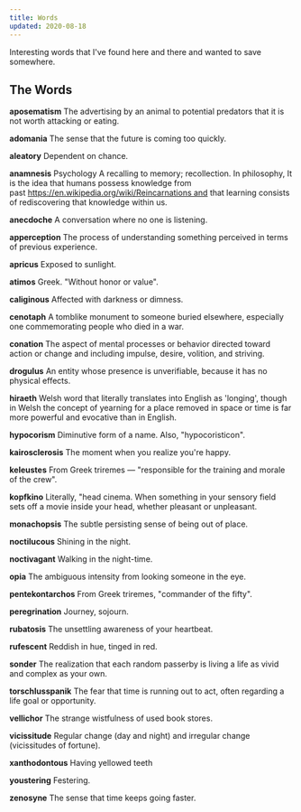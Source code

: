 ```yaml
---
title: Words
updated: 2020-08-18
---
```


Interesting words that I've found here and there and wanted to save somewhere.

## The Words

__aposematism__
The advertising by an animal to potential predators that it is not worth attacking or eating.

__adomania__
The sense that the future is coming too quickly.

__aleatory__
Dependent on chance.

__anamnesis__
Psychology A recalling to memory; recollection. In philosophy, It is the idea that humans possess knowledge from past https://en.wikipedia.org/wiki/Reincarnations and that learning consists of rediscovering that knowledge within us.

__anecdoche__
A conversation where no one is listening.

__apperception__
The process of understanding something perceived in terms of previous experience.

__apricus__
Exposed to sunlight.

__atimos__
Greek. "Without honor or value".

__caliginous__
Affected with darkness or dimness.

__cenotaph__
A tomblike monument to someone buried elsewhere, especially one commemorating people who died in a war.

__conation__
The aspect of mental processes or behavior directed toward action or change and including impulse, desire, volition, and striving.

__drogulus__
An entity whose presence is unverifiable, because it has no physical effects.

__hiraeth__
Welsh word that literally translates into English as 'longing', though in Welsh the concept of yearning for a place removed in space or time is far more powerful and evocative than in English.

__hypocorism__
Diminutive form of a name. Also, "hypocoristicon".

__kairosclerosis__
The moment when you realize you're happy.

__keleustes__
From Greek triremes — "responsible for the training and morale of the crew".

__kopfkino__
Literally, "head cinema. When something in your sensory field sets off a movie inside your head, whether pleasant or unpleasant.

__monachopsis__
The subtle persisting sense of being out of place.

__noctilucous__
Shining in the night.

__noctivagant__
Walking in the night-time.

__opia__
The ambiguous intensity from looking someone in the eye.

__pentekontarchos__
From Greek triremes, "commander of the fifty".

__peregrination__
Journey, sojourn.

__rubatosis__
The unsettling awareness of your heartbeat.

__rufescent__
Reddish in hue, tinged in red.

__sonder__
The realization that each random passerby is living a life as vivid and complex as your own.

__torschlusspanik__
The fear that time is running out to act, often regarding a life goal or opportunity.

__vellichor__
The strange wistfulness of used book stores.

__vicissitude__
Regular change (day and night) and irregular change (vicissitudes of fortune).

__xanthodontous__
Having yellowed teeth

__youstering__
Festering.

__zenosyne__
The sense that time keeps going faster.
